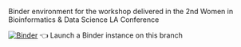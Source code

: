 Binder environment for the workshop delivered in the 2nd Women in Bioinformatics & Data Science LA Conference

[![Binder](https://mybinder.org/badge_logo.svg)](https://mybinder.org/v2/gh/spyder-ide/binder-environments/women-in-bds-conference?urlpath=git-pull%3Frepo%3Dhttps%253A%252F%252Fgithub.com%252Fsteff456%252FWorkshopCardio%26urlpath%3Ddesktop%252F%26branch%3Dmain) :point_left: Launch a Binder instance on this branch
